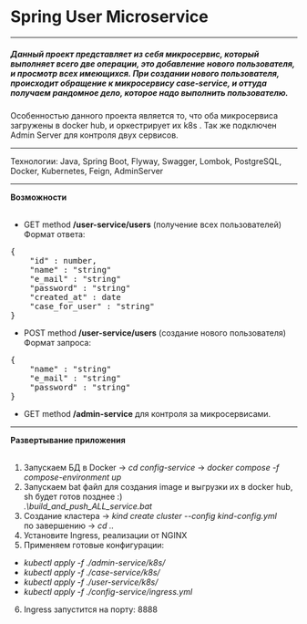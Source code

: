 <h1>Spring User Microservice</h1>


__________________________________________________

<h5>Данный проект представляет из себя микросервис, который выполняет всего две операции, это добавление нового пользователя, и просмотр всех имеющихся. При создании нового пользователя, происходит обращение к микросервису case-service, и оттуда получаем рандомное дело, которое надо выполнить пользователю.</h5>

Особенностью данного проекта является то, что оба микросервиса загружены в  docker  hub, и оркестрирует их  k8s . Так же подключен  Admin Server  для контроля двух сервисов.

---------------------------------------------------


Технологии: Java, Spring Boot, Flyway, Swagger, Lombok, PostgreSQL, Docker, Kubernetes, Feign, AdminServer


---------------------------------------------------


**Возможности**
<br><br>

- GET method **/user-service/users** (получение всех пользователей) <br>
Формат ответа:
<pre>
{
    "id" : number,
    "name" : "string"
    "e_mail" : "string"
    "password" : "string"
    "created_at" : date
    "case_for_user" : "string"
}</pre>

- POST method **/user-service/users** (создание нового пользователя) <br>
  Формат запроса:
<pre>
{
    "name" : "string"
    "e_mail" : "string"
    "password" : "string"
}</pre>

- GET method **/admin-service** для контроля за микросервисами.



--------------------------------------------------------


**Развертывание приложения**
<br><br>
1. Запускаем БД в Docker -> _cd config-service_ -> _docker compose -f compose-environment up_
2. Запускаем bat файл для создания image и выгрузки их в docker hub, sh будет готов позднее :)
<br> _.\build_and_push_ALL_service.bat_
3. Создание кластера -> _kind create cluster --config kind-config.yml_
<br> по завершению -> _cd .._
4. Установите Ingress, реализации от NGINX
5. Применяем готовые конфигурации:
 - _kubectl apply -f ./admin-service/k8s/_
 - _kubectl apply -f ./case-service/k8s/_
 - _kubectl apply -f ./user-service/k8s/_
 - _kubectl apply -f ./config-service/ingress.yml_
6. Ingress запустится на порту: 8888
